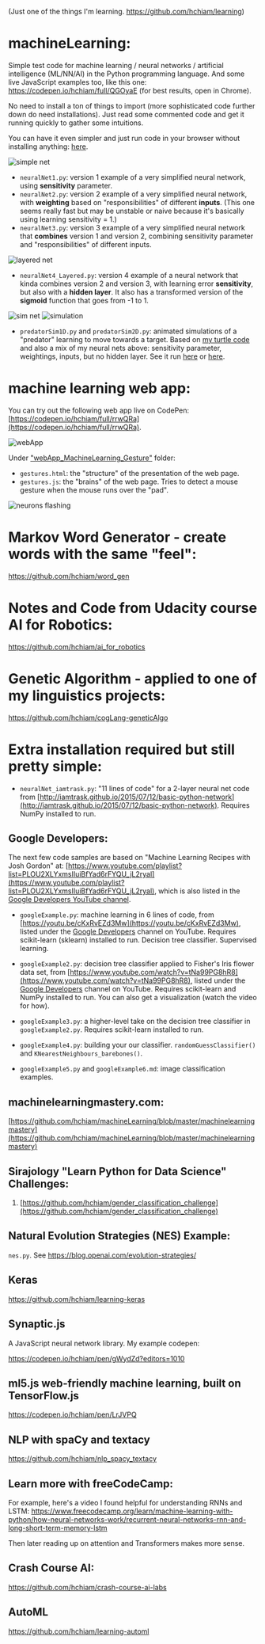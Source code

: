 (Just one of the things I'm learning. https://github.com/hchiam/learning)

# machineLearning:

Simple test code for machine learning / neural networks / artificial intelligence (ML/NN/AI) in the Python programming language. And some live JavaScript examples too, like this one: https://codepen.io/hchiam/full/QGOyaE (for best results, open in Chrome).

No need to install a ton of things to import (more sophisticated code further down do need installations). Just read some commented code and get it running quickly to gather some intuitions.

You can have it even simpler and just run code in your browser without installing anything: [here](http://hchiam.blogspot.ca/2016/08/machine-learning-very-basic-code.html).

![simple net](https://github.com/hchiam/machineLearning/blob/master/pictures/simpleNet.jpg "a simple neural network with two input neurons and one output neuron for the 'guess'")

- `neuralNet1.py`: version 1 example of a very simplified neural network, using **sensitivity** parameter.
- `neuralNet2.py`: version 2 example of a very simplified neural network, with **weighting** based on "responsibilities" of different **inputs**. (This one seems really fast but may be unstable or naive because it's basically using learning sensitivity = 1.)
- `neuralNet3.py`: version 3 example of a very simplified neural network that **combines** version 1 and version 2, combining sensitivity parameter and "responsibilities" of different inputs.

![layered net](https://github.com/hchiam/machineLearning/blob/master/pictures/layeredNet.jpg "a layered neural network with two input neurons, two hidden neurons, and one output neuron for the 'guess'")

- `neuralNet4_Layered.py`: version 4 example of a neural network that kinda combines version 2 and version 3, with learning error **sensitivity**, but also with a **hidden layer**. It also has a transformed version of the **sigmoid** function that goes from -1 to 1.

![sim net](https://github.com/hchiam/machineLearning/blob/master/pictures/neuralNetwork2-2.jpg "a simple neural network with two inputs neurons and two output neurons to let the 'predator' move around") ![simulation](https://github.com/hchiam/machineLearning/blob/master/pictures/simulationScreenshot.png "a screenshot of the simulation")

- `predatorSim1D.py` and `predatorSim2D.py`: animated simulations of a "predator" learning to move towards a target. Based on [my turtle code](https://github.com/hchiam/code7/blob/master/problem3.py) and also a mix of my neural nets above: sensitivity parameter, weightings, inputs, but no hidden layer. See it run [here](http://hchiam.blogspot.ca/2016/08/machine-learning-basic-simulator.html) or [here](https://trinket.io/python/2aa598ffb6).

# machine learning web app:

You can try out the following web app live on CodePen: [https://codepen.io/hchiam/full/rrwQRa](https://codepen.io/hchiam/full/rrwQRa).

![webApp](https://github.com/hchiam/machineLearning/blob/master/pictures/LearnGesture.png "a web app that tries to detect a gesture made by the mouse anywhere on the page")

Under ["webApp_MachineLearning_Gesture"](https://github.com/hchiam/webApp_MachineLearning_Gesture) folder:

- `gestures.html`: the "structure" of the presentation of the web page.
- `gestures.js`: the "brains" of the web page. Tries to detect a mouse gesture when the mouse runs over the "pad".

![neurons flashing](https://github.com/hchiam/machineLearning/blob/master/pictures/circle.gif "neurons flashing")

# Markov Word Generator - create words with the same "feel":

https://github.com/hchiam/word_gen

# Notes and Code from Udacity course AI for Robotics:

https://github.com/hchiam/ai_for_robotics

# Genetic Algorithm - applied to one of my linguistics projects:

https://github.com/hchiam/cogLang-geneticAlgo

# Extra installation required but still pretty simple:

- `neuralNet_iamtrask.py`: "11 lines of code" for a 2-layer neural net code from [http://iamtrask.github.io/2015/07/12/basic-python-network](http://iamtrask.github.io/2015/07/12/basic-python-network). Requires NumPy installed to run.

## Google Developers:

The next few code samples are based on "Machine Learning Recipes with Josh Gordon" at: [https://www.youtube.com/playlist?list=PLOU2XLYxmsIIuiBfYad6rFYQU_jL2ryal](https://www.youtube.com/playlist?list=PLOU2XLYxmsIIuiBfYad6rFYQU_jL2ryal), which is also listed in the [Google Developers YouTube channel](https://www.youtube.com/channel/UC_x5XG1OV2P6uZZ5FSM9Ttw).

- `googleExample.py`: machine learning in 6 lines of code, from [https://youtu.be/cKxRvEZd3Mw](https://youtu.be/cKxRvEZd3Mw), listed under the [Google Developers](https://www.youtube.com/user/GoogleDevelopers) channel on YouTube. Requires scikit-learn (sklearn) installed to run. Decision tree classifier. Supervised learning.

- `googleExample2.py`: decision tree classifier applied to Fisher's Iris flower data set, from [https://www.youtube.com/watch?v=tNa99PG8hR8](https://www.youtube.com/watch?v=tNa99PG8hR8), listed under the [Google Developers](https://www.youtube.com/user/GoogleDevelopers) channel on YouTube. Requires scikit-learn and NumPy installed to run. You can also get a visualization (watch the video for how).

- `googleExample3.py`: a higher-level take on the decision tree classifier in `googleExample2.py`. Requires scikit-learn installed to run.

- `googleExample4.py`: building your our classifier. `randomGuessClassifier()` and `KNearestNeighbours_barebones()`.

- `googleExample5.py` and `googleExample6.md`: image classification examples.

## machinelearningmastery.com:

[https://github.com/hchiam/machineLearning/blob/master/machinelearningmastery](https://github.com/hchiam/machineLearning/blob/master/machinelearningmastery)

## Sirajology "Learn Python for Data Science" Challenges:

1. [https://github.com/hchiam/gender_classification_challenge](https://github.com/hchiam/gender_classification_challenge)

## Natural Evolution Strategies (NES) Example:

`nes.py`. See https://blog.openai.com/evolution-strategies/

## Keras

https://github.com/hchiam/learning-keras

## Synaptic.js

A JavaScript neural network library. My example codepen:

https://codepen.io/hchiam/pen/gWydZd?editors=1010

## ml5.js web-friendly machine learning, built on TensorFlow.js

https://codepen.io/hchiam/pen/LrJVPQ

## NLP with spaCy and textacy

https://github.com/hchiam/nlp_spacy_textacy

## Learn more with freeCodeCamp:

For example, here's a video I found helpful for understanding RNNs and LSTM: https://www.freecodecamp.org/learn/machine-learning-with-python/how-neural-networks-work/recurrent-neural-networks-rnn-and-long-short-term-memory-lstm

Then later reading up on attention and Transformers makes more sense.

## Crash Course AI:

https://github.com/hchiam/crash-course-ai-labs

## AutoML

https://github.com/hchiam/learning-automl
